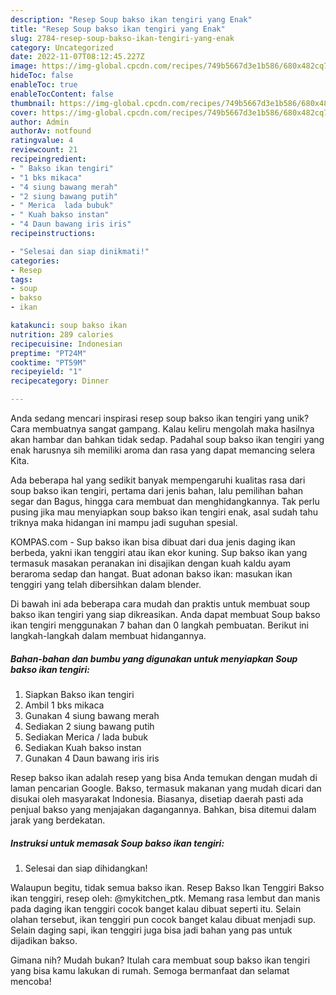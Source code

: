 ```yaml
---
description: "Resep Soup bakso ikan tengiri yang Enak"
title: "Resep Soup bakso ikan tengiri yang Enak"
slug: 2784-resep-soup-bakso-ikan-tengiri-yang-enak
category: Uncategorized
date: 2022-11-07T08:12:45.227Z
image: https://img-global.cpcdn.com/recipes/749b5667d3e1b586/680x482cq70/soup-bakso-ikan-tengiri-foto-resep-utama.jpg
hideToc: false
enableToc: true
enableTocContent: false
thumbnail: https://img-global.cpcdn.com/recipes/749b5667d3e1b586/680x482cq70/soup-bakso-ikan-tengiri-foto-resep-utama.jpg
cover: https://img-global.cpcdn.com/recipes/749b5667d3e1b586/680x482cq70/soup-bakso-ikan-tengiri-foto-resep-utama.jpg
author: Admin
authorAv: notfound
ratingvalue: 4
reviewcount: 21
recipeingredient:
- " Bakso ikan tengiri"
- "1 bks mikaca"
- "4 siung bawang merah"
- "2 siung bawang putih"
- " Merica  lada bubuk"
- " Kuah bakso instan"
- "4 Daun bawang iris iris"
recipeinstructions:

- "Selesai dan siap dinikmati!"
categories:
- Resep
tags:
- soup
- bakso
- ikan

katakunci: soup bakso ikan 
nutrition: 289 calories
recipecuisine: Indonesian
preptime: "PT24M"
cooktime: "PT59M"
recipeyield: "1"
recipecategory: Dinner

---
```





Anda sedang mencari inspirasi resep soup bakso ikan tengiri yang unik? Cara membuatnya sangat gampang. Kalau keliru mengolah maka hasilnya akan hambar dan bahkan tidak sedap. Padahal soup bakso ikan tengiri yang enak harusnya sih memiliki aroma dan rasa yang dapat memancing selera Kita.





Ada beberapa hal yang sedikit banyak mempengaruhi kualitas rasa dari soup bakso ikan tengiri, pertama dari jenis bahan, lalu pemilihan bahan segar dan Bagus, hingga cara membuat dan menghidangkannya. Tak perlu pusing jika mau menyiapkan soup bakso ikan tengiri enak,      asal sudah tahu triknya maka hidangan ini mampu jadi suguhan spesial.














KOMPAS.com - Sup bakso ikan bisa dibuat dari dua jenis daging ikan berbeda, yakni ikan tenggiri atau ikan ekor kuning. Sup bakso ikan yang termasuk masakan peranakan ini disajikan dengan kuah kaldu ayam beraroma sedap dan hangat. Buat adonan bakso ikan: masukan ikan tenggiri yang telah dibersihkan dalam blender.






Di bawah ini ada beberapa cara mudah dan praktis untuk membuat soup bakso ikan tengiri yang siap dikreasikan. Anda dapat membuat Soup bakso ikan tengiri menggunakan 7 bahan dan 0 langkah pembuatan. Berikut ini langkah-langkah dalam membuat hidangannya.

<!--inarticleads1-->

##### Bahan-bahan dan bumbu yang digunakan untuk menyiapkan Soup bakso ikan tengiri:

1. Siapkan  Bakso ikan tengiri
1. Ambil 1 bks mikaca
1. Gunakan 4 siung bawang merah
1. Sediakan 2 siung bawang putih
1. Sediakan  Merica / lada bubuk
1. Sediakan  Kuah bakso instan
1. Gunakan 4 Daun bawang iris iris


Resep bakso ikan adalah resep yang bisa Anda temukan dengan mudah di laman pencarian Google. Bakso, termasuk makanan yang mudah dicari dan disukai oleh masyarakat Indonesia. Biasanya, disetiap daerah pasti ada penjual bakso yang menjajakan dagangannya. Bahkan, bisa ditemui dalam jarak yang berdekatan. 

<!--inarticleads2-->

##### Instruksi untuk memasak Soup bakso ikan tengiri:


1. Selesai dan siap dihidangkan!

Walaupun begitu, tidak semua bakso ikan. Resep Bakso Ikan Tenggiri Bakso ikan tenggiri, resep oleh: @mykitchen_ptk. Memang rasa lembut dan manis pada daging ikan tenggiri cocok banget kalau dibuat seperti itu. Selain olahan tersebut, ikan tenggiri pun cocok banget kalau dibuat menjadi sup. Selain daging sapi, ikan tenggiri juga bisa jadi bahan yang pas untuk dijadikan bakso. 

Gimana nih? Mudah bukan? Itulah cara membuat soup bakso ikan tengiri yang bisa kamu lakukan di rumah. Semoga bermanfaat dan selamat mencoba!
